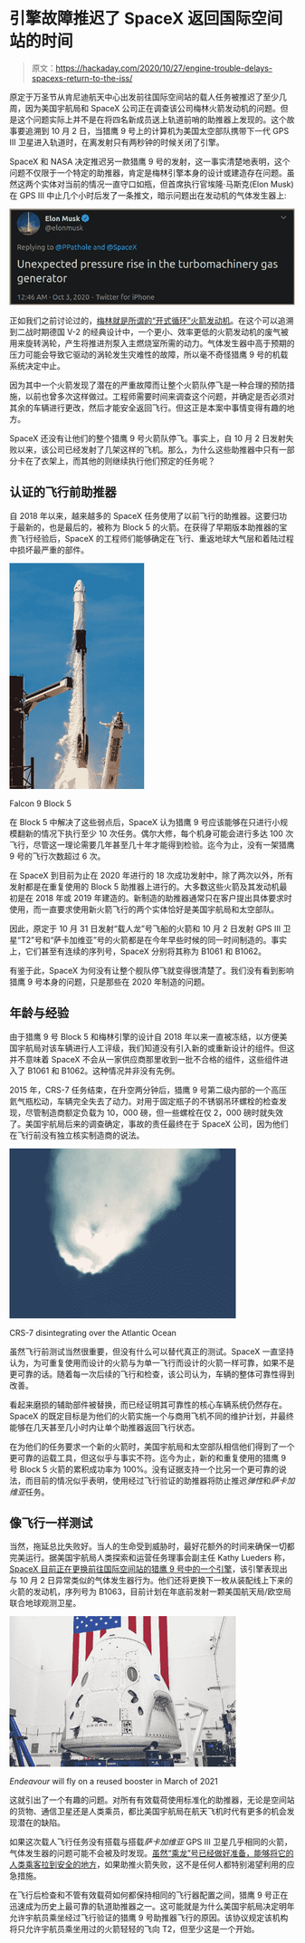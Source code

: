 # 引擎故障推迟了 SpaceX 返回国际空间站的时间

> 原文：<https://hackaday.com/2020/10/27/engine-trouble-delays-spacexs-return-to-the-iss/>

原定于万圣节从肯尼迪航天中心出发前往国际空间站的载人任务被推迟了至少几周，因为美国宇航局和 SpaceX 公司正在调查该公司梅林火箭发动机的问题。但是这个问题实际上并不是在将四名新成员送上轨道前哨的助推器上发现的。这个故事要追溯到 10 月 2 日，当猎鹰 9 号上的计算机为美国太空部队携带下一代 GPS III 卫星进入轨道时，在离发射只有两秒钟的时候关闭了引擎。

SpaceX 和 NASA 决定推迟另一款猎鹰 9 号的发射，这一事实清楚地表明，这个问题不仅限于一个特定的助推器，肯定是梅林引擎本身的设计或建造存在问题。虽然这两个实体对当前的情况一直守口如瓶，但首席执行官埃隆·马斯克(Elon Musk)在 GPS III 中止几个小时后发了一条推文，暗示问题出在发动机的气体发生器上:

[![](img/3b3d92d2162f3cdde702e9a53c7ee93b.png)](https://hackaday.com/wp-content/uploads/2020/10/spxengine_tweet.png)

正如我们之前讨论过的，[梅林就是所谓的“开式循环”火箭发动机](https://hackaday.com/2019/02/13/the-impossible-tech-behind-spacexs-new-engine/)。在这个可以追溯到二战时期德国 V-2 的经典设计中，一个更小、效率更低的火箭发动机的废气被用来旋转涡轮，产生将推进剂泵入主燃烧室所需的动力。气体发生器中高于预期的压力可能会导致它驱动的涡轮发生灾难性的故障，所以毫不奇怪猎鹰 9 号的机载系统决定中止。

因为其中一个火箭发现了潜在的严重故障而让整个火箭队停飞是一种合理的预防措施，以前也曾多次这样做过。工程师需要时间来调查这个问题，并确定是否必须对其余的车辆进行更改，然后才能安全返回飞行。但这正是本案中事情变得有趣的地方。

SpaceX 还没有让他们的整个猎鹰 9 号火箭队停飞。事实上，自 10 月 2 日发射失败以来，该公司已经发射了几架这样的飞机。那么，为什么这些助推器中只有一部分卡在了衣架上，而其他的则继续执行他们预定的任务呢？

## 认证的飞行前助推器

自 2018 年以来，越来越多的 SpaceX 任务使用了以前飞行的助推器。这要归功于最新的，也是最后的，被称为 Block 5 的火箭。在获得了早期版本助推器的宝贵飞行经验后，SpaceX 的工程师们能够确定在飞行、重返地球大气层和着陆过程中损坏最严重的部件。

[![](img/81591a249c405410e0814f81806549ad.png)](https://hackaday.com/wp-content/uploads/2020/10/spxengine_block5.jpg)

Falcon 9 Block 5

在 Block 5 中解决了这些弱点后，SpaceX 认为猎鹰 9 号应该能够在只进行小规模翻新的情况下执行至少 10 次任务。偶尔大修，每个机身可能会进行多达 100 次飞行，尽管这一理论需要几年甚至几十年才能得到检验。迄今为止，没有一架猎鹰 9 号的飞行次数超过 6 次。

在 SpaceX 到目前为止在 2020 年进行的 18 次成功发射中，除了两次以外，所有发射都是在重复使用的 Block 5 助推器上进行的。大多数这些火箭及其发动机最初是在 2018 年或 2019 年建造的。新制造的助推器通常只在客户提出具体要求时使用，而一直要求使用新火箭飞行的两个实体恰好是美国宇航局和太空部队。

因此，原定于 10 月 31 日发射“载人龙”号飞船的火箭和 10 月 2 日发射 GPS III 卫星“T2”号和“萨卡加维亚”号的火箭都是在今年早些时候的同一时间制造的。事实上，它们甚至有连续的序列号，SpaceX 分别将其称为 B1061 和 B1062。

有鉴于此，SpaceX 为何没有让整个舰队停飞就变得很清楚了。我们没有看到影响猎鹰 9 号本身的问题，只是那些在 2020 年制造的问题。

## 年龄与经验

由于猎鹰 9 号 Block 5 和梅林引擎的设计自 2018 年以来一直被冻结，以方便美国宇航局对该车辆进行人工评级，我们知道没有引入新的或重新设计的组件。但这并不意味着 SpaceX 不会从一家供应商那里收到一批不合格的组件，这些组件进入了 B1061 和 B1062。这种情况并非没有先例。

2015 年，CRS-7 任务结束，在升空两分钟后，猎鹰 9 号第二级内部的一个高压氦气瓶松动，车辆完全失去了动力。对用于固定瓶子的不锈钢吊环螺栓的检查发现，尽管制造商额定负载为 10，000 磅，但一些螺栓在仅 2，000 磅时就失效了。美国宇航局后来的调查确定，事故的责任最终在于 SpaceX 公司，因为他们在飞行前没有独立核实制造商的说法。

[![](img/36980d50e378d8b0b5b5e5be83a36e02.png)](https://hackaday.com/wp-content/uploads/2020/10/spxengine_crs7.jpg)

CRS-7 disintegrating over the Atlantic Ocean

虽然飞行前测试当然很重要，但没有什么可以替代真正的测试。SpaceX 一直坚持认为，为可重复使用而设计的火箭与为单一飞行而设计的火箭一样可靠，如果不是更可靠的话。随着每一次后续的飞行和检查，该公司认为，车辆的整体可靠性得到改善。

看起来磨损的辅助部件被替换，而已经证明其可靠性的核心车辆系统仍然存在。SpaceX 的既定目标是为他们的火箭实施一个与商用飞机不同的维护计划，并最终能够在几天甚至几小时内让单个助推器返回飞行状态。

在为他们的任务要求一个新的火箭时，美国宇航局和太空部队相信他们得到了一个更可靠的运载工具，但这似乎与事实不符。迄今为止，新的和重复使用的猎鹰 9 号 Block 5 火箭的累积成功率为 100%。没有证据支持一个比另一个更可靠的说法，而目前的情况似乎表明，使用经过飞行验证的助推器将防止推迟*弹性*和*萨卡加维亚*任务。

## 像飞行一样测试

当然，拖延总比失败好。当人的生命受到威胁时，最好花额外的时间来确保一切都完美运行。据美国宇航局人类探索和运营任务理事会副主任 Kathy Lueders 称， [SpaceX 目前正在更换前往国际空间站的猎鹰 9 号中的一个引擎](https://twitter.com/KathyLueders/status/1318915120051802112)，该引擎表现出与 10 月 2 日异常类似的气体发生器行为。他们还将更换下一枚从装配线上下来的火箭的发动机，序列号为 B1063，目前计划在年底前发射一颗美国航天局/欧空局联合地球观测卫星。

[![](img/a7f12368106251d366e11c4ef6ff2dbc.png)](https://hackaday.com/wp-content/uploads/2020/10/spxengine_endeavour.jpg)

*Endeavour* will fly on a reused booster in March of 2021

这就引出了一个有趣的问题。对所有有效载荷使用标准化的助推器，无论是空间站的货物、通信卫星还是人类乘员，都比美国宇航局在航天飞机时代有更多的机会发现潜在的缺陷。

如果这次载人飞行任务没有搭载与搭载*萨卡加维亚* GPS III 卫星几乎相同的火箭，气体发生器的问题可能不会被及时发现。[虽然“乘龙”号已经做好准备，能够将它的人类乘客拉到安全的地方](https://hackaday.com/2019/08/05/spacex-clips-dragons-wings-after-investigation/)，如果助推火箭失败，这不是任何人都特别渴望利用的应急措施。

在飞行后检查和不管有效载荷如何都保持相同的飞行器配置之间，猎鹰 9 号正在迅速成为历史上最可靠的轨道助推器之一。这可能就是为什么美国宇航局决定明年允许宇航员乘坐经过飞行验证的猎鹰 9 号助推器飞行的原因。该协议规定该机构将只允许宇航员乘坐用过的火箭轻轻的飞向 T2，但至少这是一个开始。